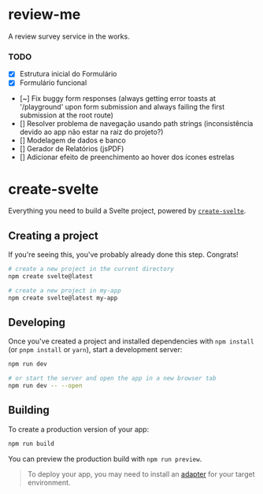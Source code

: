 # review-me
A review survey service in the works. 

### TODO

- [x] Estrutura inicial do Formulário
- [x] Formulário funcional
- [~] Fix buggy form responses (always getting error toasts at '/playground' upon form submission and always failing the first submission at the root route)
- [] Resolver problema de navegação usando path strings (inconsistência devido ao app não estar na raiz do projeto?)
- [] Modelagem de dados e banco
- [] Gerador de Relatórios (jsPDF)
- [] Adicionar efeito de preenchimento ao hover dos ícones estrelas


# create-svelte

Everything you need to build a Svelte project, powered by [`create-svelte`](https://github.com/sveltejs/kit/tree/main/packages/create-svelte).

## Creating a project

If you're seeing this, you've probably already done this step. Congrats!

```bash
# create a new project in the current directory
npm create svelte@latest

# create a new project in my-app
npm create svelte@latest my-app
```

## Developing

Once you've created a project and installed dependencies with `npm install` (or `pnpm install` or `yarn`), start a development server:

```bash
npm run dev

# or start the server and open the app in a new browser tab
npm run dev -- --open
```

## Building

To create a production version of your app:

```bash
npm run build
```

You can preview the production build with `npm run preview`.

> To deploy your app, you may need to install an [adapter](https://kit.svelte.dev/docs/adapters) for your target environment.
